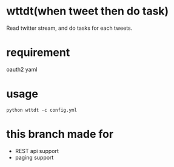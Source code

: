 # wttdt(when tweet then do task)
Read twitter stream, and do tasks for each tweets.

# requirement
oauth2
yaml

# usage
`python wttdt -c config.yml`


# this branch made for
* REST api support
* paging support
